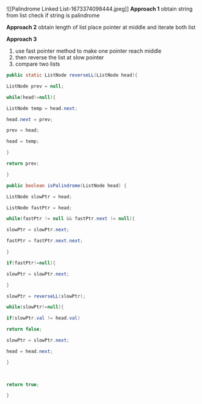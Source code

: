 ![[Palindrome Linked List-1673374098444.jpeg]]
**Approach 1**
obtain string from list
check if string is palindrome

**Approach 2**
obtain length of list
place pointer at middle and iterate both list

**Approach 3**
1) use fast pointer method to make one pointer reach middle
2) then reverse the list at slow pointer
3) compare two lists

```java
public static ListNode reverseLL(ListNode head){

ListNode prev = null;

while(head!=null){

ListNode temp = head.next;

head.next = prev;

prev = head;

head = temp;

}

return prev;

}

public boolean isPalindrome(ListNode head) {

ListNode slowPtr = head;

ListNode fastPtr = head;

while(fastPtr != null && fastPtr.next != null){

slowPtr = slowPtr.next;

fastPtr = fastPtr.next.next;

}

if(fastPtr!=null){

slowPtr = slowPtr.next;

}

slowPtr = reverseLL(slowPtr);

while(slowPtr!=null){

if(slowPtr.val != head.val)

return false;

slowPtr = slowPtr.next;

head = head.next;

}

  

return true;

}
```
